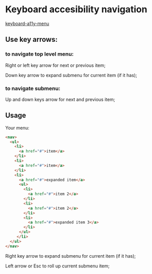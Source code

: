 # Keyboard accesibility navigation

[keyboard-a11y-menu](https://itlen.github.io/keyboard-a11y-menu)

## Use key arrows: 

### to navigate top level menu:
Right or left key arrow for next or previous item;

Down key arrow to expand submenu for current item (if it has); 

### to navigate submenu:
Up and down keys arrow for next and previous item;

## Usage
Your menu:
```html
<nav>
  <ul>
    <li>
      <a href="#">item</a>
    </li>
    <li>
      <a href="#">item</a>
    </li>
    <li>
      <a href="#">expanded item</a>
      <ul>
        <li>
          <a href="#">item 2</a>
        </li>
        <li>
          <a href="#">item 2</a>
        </li>
        <li>
          <a href="#">expanded item 3</a>
        </li>
      </ul>
     </li>
  </ul>
</nav>
```
Right key arrow to expand submenu for current item (if it has);

Left arrow or Esc to roll up current submenu item;
